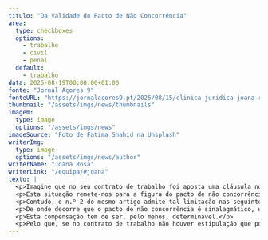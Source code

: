 ```yaml
---
titulo: "Da Validade do Pacto de Não Concorrência"
area:
  type: checkboxes
  options:
    - trabalho
    - civil
    - penal
  default:
    - trabalho
data: 2025-08-19T00:00:00+01:00
fonte: "Jornal Açores 9"
fonteURL: "https://jornalacores9.pt/2025/08/15/clinica-juridica-joana-rosa-da-validade-do-pacto-de-nao-concorrencia/"
thumbnail: "/assets/imgs/news/thumbnails" 
imagem:
  type: image
  options: "/assets/imgs/news"
imageSource: "Foto de Fatima Shahid na Unsplash"
writerImg:
  type: image
  options: "/assets/imgs/news/author"
writerName: "Joana Rosa"
writerLink: "/equipa/#joana"
texto: |
  <p>Imagine que no seu contrato de trabalho foi aposta uma cláusula nos termos da qual se obrigou a não exercer em qualquer local dentro dos limites territoriais da ilha qualquer outra atividade profissional que possa concorrer direta ou indiretamente com a atividade desenvolvida pelo seu empregador e que, em caso de incumprimento desse compromisso, se obrigou a indemnizar aquele no valor, por exemplo de 20.000,00€ (vinte mil euros).</p>
  <p>Esta situação remete-nos para a figura do pacto de não concorrência que presentemente está regulado no artigo 136.º do Código do Trabalho que preceitua, no seu n.º 1, o seguinte: “É nula a cláusula de contrato de trabalho ou de instrumento de regulamentação coletiva de trabalho que, por qualquer forma, possa prejudicar o exercício da liberdade de trabalho após a cessação do contrato.”</p>
  <p>Contudo, o n.º 2 do mesmo artigo admite tal limitação nas seguintes condições: a) constar de contrato de trabalho ou de revogação deste; b) tratar-se de atividade cujo exercício possa causar prejuízo ao empregador; e c) atribuir uma compensação ao trabalhador durante o período de limitação da atividade.</p>
  <p>De onde decorre que o pacto de não concorrência é sinalagmático, uma vez que gera para o trabalhador uma obrigação de non facere e uma obrigação compensatória para o empregador.</p>
  <p>Esta compensação tem de ser, pelo menos, determinável.</p>
  <p>Pelo que, se no contrato de trabalho não houver estipulação que possa levar a uma determinação do valor da compensação legalmente devida há, assim, de concluir pela nulidade do pacto de não concorrência, por falta de fixação da compensação, um dos requisitos necessários à subsistência do pacto de não concorrência.</p>
---
```

